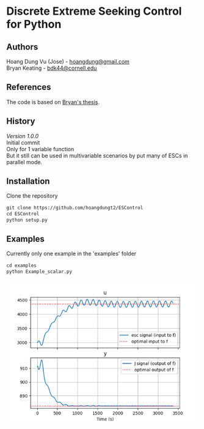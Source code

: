 # Discrete Extreme Seeking Control for Python
## Authors
Hoang Dung Vu (Jose) - hoangdung@gmail.com <br />
Bryan Keating        - bdk44@cornell.edu

## References
The code is based on [Bryan's thesis](https://www.ideals.illinois.edu/handle/2142/97233).

## History
*Version 1.0.0* <br />
Initial commit  
Only for 1 variable function <br />
But it still can be used in multivariable scenarios by put many of ESCs in parallel mode.


## Installation
Clone the repository
```
git clone https://github.com/hoangdungt2/ESControl
cd ESControl
python setup.py
```
## Examples
Currently only one example in the 'examples' folder
```
cd examples
python Example_scalar.py
```
![alt text](examples/example_scalar.png)
